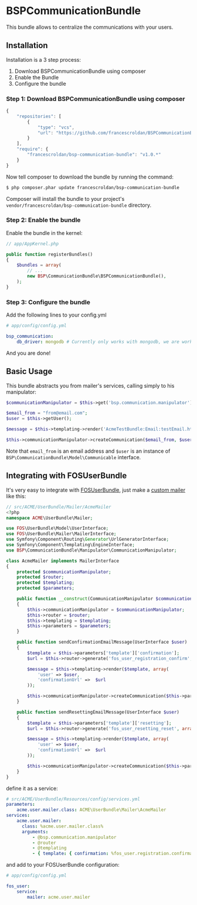 # BSPCommunicationBundle


This bundle allows to centralize the communications with your users.

## Installation

Installation is a 3 step process:

1. Download BSPCommunicationBundle using composer
2. Enable the Bundle
3. Configure the bundle

### Step 1: Download BSPCommunicationBundle using composer

``` js
{
	"repositories": [
        {
            "type": "vcs",
            "url": "https://github.com/francescroldan/BSPCommunicationBundle"
        }
    ],
    "require": {
        "francescroldan/bsp-communication-bundle": "v1.0.*"
    }
}
```

Now tell composer to download the bundle by running the command:

``` bash
$ php composer.phar update francescroldan/bsp-communication-bundle
```

Composer will install the bundle to your project's `vendor/francescroldan/bsp-communication-bundle` directory.

### Step 2: Enable the bundle

Enable the bundle in the kernel:

``` php
// app/AppKernel.php

public function registerBundles()
{
    $bundles = array(
        // ...
        new BSP\CommunicationBundle\BSPCommunicationBundle(),
    );
}
```
### Step 3: Configure the bundle

Add the following lines to your config.yml

``` yaml
# app/config/config.yml

bsp_communication:
    db_driver: mongodb # Currently only works with mongodb, we are working on orm
```

And you are done!

## Basic Usage

This bundle abstracts you from mailer's services, calling simply to his manipulator:

``` php
$communicationManipulator = $this->get('bsp.communication.manipulator');

$email_from = "from@email.com";
$user = $this->getUser();

$message = $this->templating->render('AcmeTestBundle:Email:testEmail.html.twig');

$this->communicationManipulator->createCommunication($email_from, $user(), array('email_immediately'), $message, 'text/html' );

```
Note that `email_from` is an email address and `$user` is an instance of `BSP\CommunicationBundle\Model\Communicable` interface.


## Integrating with FOSUserBundle

It's very easy to integrate with [FOSUserBundle][FriendsOfSymfony/FOSUserBundle], just make a [custom mailer][mailer] like this:

``` php
// src/ACME/UserBundle/Mailer/AcmeMailer
<?php
namespace ACME\UserBundle\Mailer;

use FOS\UserBundle\Model\UserInterface;
use FOS\UserBundle\Mailer\MailerInterface;
use Symfony\Component\Routing\Generator\UrlGeneratorInterface;
use Symfony\Component\Templating\EngineInterface;
use BSP\CommunicationBundle\Manipulator\CommunicationManipulator;

class AcmeMailer implements MailerInterface
{
    protected $communicationManipulator;
    protected $router;
    protected $templating;
    protected $parameters;

    public function __construct(CommunicationManipulator $communicationManipulator, UrlGeneratorInterface $router, EngineInterface $templating, array $parameters)
    {
        $this->communicationManipulator = $communicationManipulator;
        $this->router = $router;
        $this->templating = $templating;
        $this->parameters = $parameters;
    }

    public function sendConfirmationEmailMessage(UserInterface $user)
    {
        $template = $this->parameters['template']['confirmation'];
        $url = $this->router->generate('fos_user_registration_confirm', array('token' => $user->getConfirmationToken()), true);

        $message = $this->templating->render($template, array(
            'user' => $user,
            'confirmationUrl' =>  $url
        ));

        $this->communicationManipulator->createCommunication($this->parameters['from_email']['confirmation'], $user, array('email_immediately'), $message, 'text/html' );
    }

    public function sendResettingEmailMessage(UserInterface $user)
    {
        $template = $this->parameters['template']['resetting'];
        $url = $this->router->generate('fos_user_resetting_reset', array('token' => $user->getConfirmationToken()), true);

        $message = $this->templating->render($template, array(
            'user' => $user,
            'confirmationUrl' =>  $url
        ));

        $this->communicationManipulator->createCommunication($this->parameters['from_email']['resetting'], $user, array('email_immediately'), $message, 'text/html' );
    }
}

```

define it as a service:

``` yml
# src/ACME/UserBundle/Resources/config/services.yml
parameters:
    acme.user.mailer.class: ACME\UserBundle\Mailer\AcmeMailer
services:
    acme.user.mailer:
      class: %acme.user.mailer.class%
      arguments:
          - @bsp.communication.manipulator
          - @router
          - @templating
          - { template: { confirmation: %fos_user.registration.confirmation.template%, resetting: %fos_user.resetting.email.template% }, from_email: { confirmation: %fos_user.registration.confirmation.from_email%, resetting: %fos_user.resetting.email.from_email% } }
```

and add to your FOSUserBundle configuration:

``` yml
# app/config/config.yml

fos_user:
    service:
        mailer: acme.user.mailer

```

[FriendsOfSymfony/FOSUserBundle]: https://github.com/FriendsOfSymfony/FOSUserBundle
[mailer]:https://github.com/FriendsOfSymfony/FOSUserBundle/blob/master/Resources/doc/emails.md#using-a-custom-mailer
